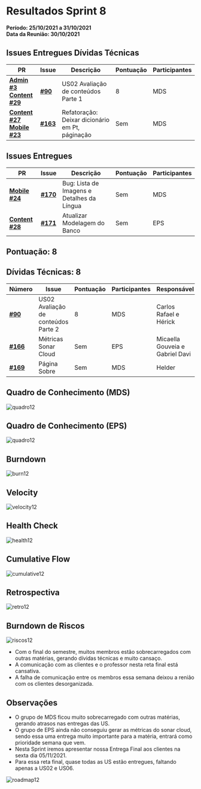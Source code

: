# Resultados Sprint 8

**Período: 25/10/2021 a 31/10/2021**<br>
**Data da Reunião: 30/10/2021**

## Issues Entregues Dívidas Técnicas
| PR | Issue | Descrição | Pontuação | Participantes |
|----|-------|-----------|-----------|---------------|
| [**Admin #3**](https://github.com/fga-eps-mds/2021.1-Multilind-admin-website/pull/3) <br> [**Content #29**](https://github.com/fga-eps-mds/2021.1-Multilind-content-server/pull/29) | [**#90**](https://github.com/fga-eps-mds/2021.1-Multilind-Docs/issues/90) | US02 Avaliação de conteúdos Parte 1 | 8 | MDS |
| [**Content #27**](https://github.com/fga-eps-mds/2021.1-Multilind-content-server/pull/27)<br>[**Mobile #23**](https://github.com/fga-eps-mds/2021.1-Multilind-Mobile-App/pull/23) | [**#163**](https://github.com/fga-eps-mds/2021.1-Multilind-Docs/issues/163) | Refatoração: Deixar dicionário em Pt, páginação | Sem | MDS |

## Issues Entregues
| PR | Issue | Descrição | Pontuação | Participantes |
|----|-------|-----------|-----------|---------------|
| [**Mobile #24**](https://github.com/fga-eps-mds/2021.1-Multilind-Mobile-App/pull/24) | [**#170**](https://github.com/fga-eps-mds/2021.1-Multilind-Docs/issues/170) | Bug: Lista de Imagens e Detalhes da Língua | Sem | MDS |
| [**Content #28**](https://github.com/fga-eps-mds/2021.1-Multilind-content-server/pull/28) | [**#171**](https://github.com/fga-eps-mds/2021.1-Multilind-Docs/issues#171) | Atualizar Modelagem do Banco | Sem | EPS |

## Pontuação: 8

## Dívidas Técnicas: 8
| Número | Issue | Pontuação | Participantes | Responsável |
|--------|-------|-----------|---------------|-------------|
| [**#90**](https://github.com/fga-eps-mds/2021.1-Multilind-Docs/issues/90) | US02 Avaliação de conteúdos Parte 2 | 8 | MDS | Carlos Rafael e Hérick |
| [**#166**](https://github.com/fga-eps-mds/2021.1-Multilind-Docs/issues/166) | Métricas Sonar Cloud | Sem | EPS | Micaella Gouveia e Gabriel Davi |
| [**#169**](https://github.com/fga-eps-mds/2021.1-Multilind-Docs/issues/169) | Página Sobre | Sem | MDS | Helder |


## Quadro de Conhecimento (MDS)
![quadro12](../../img/quadroConhecimento/quadro12.png)

## Quadro de Conhecimento (EPS)
![quadro12](../../img/quadroConhecimento/Equadro12.png)

## Burndown
![burn12](../../img/burndown/burndown12.png)

## Velocity
![velocity12](../../img/velocity/velocity12.png)

## Health Check
![health12](../../img/healthCheck/health12.png)

## Cumulative Flow
![cumulative12](../../img/cumulativeFlow/cumulative12.png)

## Retrospectiva
![retro12](../../img/retrospective/retro12.png)

## Burndown de Riscos
![riscos12](../../img/riscos/riscos12.png)
* Com o final do semestre, muitos membros estão sobrecarregados com outras matérias, gerando dívidas técnicas e muito cansaço.
* A comunicação com as clientes e o professor nesta reta final está cansativa.
* A falha de comunicação entre os membros essa semana deixou a renião com os clientes desorganizada.

## Observações
* O grupo de MDS ficou muito sobrecarregado com outras matérias, gerando atrasos nas entregas das US.
* O grupo de EPS ainda não conseguiu gerar as métricas do sonar cloud, sendo essa uma entrega muito importante para a matéria, entrará como prioridade semana que vem.
* Nesta Sprint iremos apresentar nossa Entrega Final aos clientes na sexta dia 05/11/2021.
* Para essa reta final, quase todas as US estão entregues, faltando apenas a US02 e US06.

![roadmap12](../../img/roadmap12.png)
